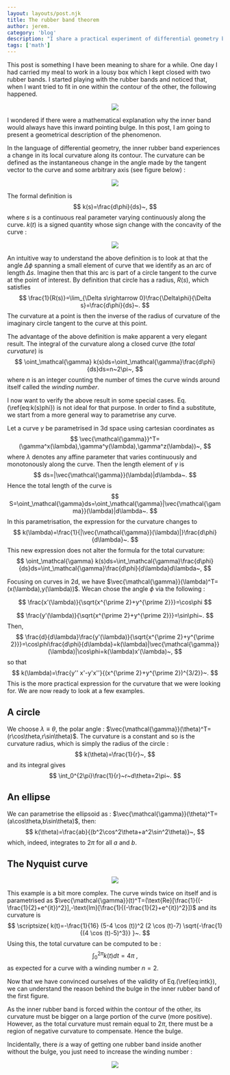 ```yaml
---
layout: layouts/post.njk
title: The rubber band theorem
author: jerem.
category: 'blog'
description: "I share a practical experiment of differential geometry by looking at two rubber bands on a table. This provides an opportunity to illustrate a theorem about the total curvature of closed curves."
tags: ['math']
---
```


This post is something I have been meaning to share for a while.
One day I had carried my meal to work in a lousy box which I kept closed with two rubber bands. I started playing with the rubber bands and noticed that, when I want tried to fit in one within the contour of the other, the following happened.

<p align="center">
   <img src="/images/rubbers1.jpg">
</p>

I wondered if there were a mathematical explanation why the inner band would always have this inward pointing bulge. In this post, I am going to present a geometrical description of the phenomenon.

In the language of differential geometry, the inner rubber band experiences a change in its local curvature along its contour. The curvature can be defined as the instantaneous change in the angle made by the tangent vector to the curve and some arbitrary axis (see figure below) :

<p align="center">
   <img src=/images/curvature-1.png>
</p>

The formal definition is
$$
k(s)=\frac{d\phi}{ds}~,
$$
where $s$ is a continuous real parameter varying continuously along the curve. $k(t)$ is a signed quantity whose sign change with the concavity of the curve :

<p align="center">
   <img src=/images/curvature.gif>
</p>

An intuitive way to understand the above definition is to look at that the angle $\Delta\phi$ spanning a small element of curve that we identify as an arc of length $\Delta s$. Imagine then that this arc is part of a circle tangent to the curve at the point of interest. By definition that circle has a radius, $R(s)$, which satisfies
$$
\frac{1}{R(s)}=\lim_{\Delta s\rightarrow 0}\frac{\Delta\phi}{\Delta s}=\frac{d\phi}{ds}~.
$$
The curvature at a point is then the inverse of the radius of curvature of the imaginary circle tangent to the curve at this point.

The advantage of the above definition is make apparent a very elegant result. The integral of the curvature along a closed curve (the *total curvature*) is
$$
\oint_\mathcal{\gamma} k(s)ds=\oint_\mathcal{\gamma}\frac{d\phi}{ds}ds=n~2\pi~,
$$
where $n$ is an integer counting the number of times the curve winds around itself called the *winding number*.

I now want to verify the above result in some special cases. Eq.(\ref{eq:k(s)phi}) is not ideal for that purpose. In order to find a substitute, we start from a more general way to parametrise any curve.

Let a curve $\gamma$ be parametrised in 3d space using cartesian coordinates as
$$
\vec{\mathcal{\gamma}}^T=(\gamma^x(\lambda),\gamma^y(\lambda),\gamma^z(\lambda))~,
$$
where $\lambda$ denotes any affine parameter that varies continuously and monotonously along the curve. Then the length element of $\gamma$ is
$$
ds=|\vec{\mathcal{\gamma}}(\lambda)|d\lambda~.
$$
Hence the total length of the curve is
$$
S=\oint_\mathcal{\gamma}ds=\oint_\mathcal{\gamma}|\vec{\mathcal{\gamma}}(\lambda)|d\lambda~.
$$
In this parametrisation, the expression for the curvature changes to
$$
k(\lambda)=\frac{1}{|\vec{\mathcal{\gamma}}(\lambda)|}\frac{d\phi}{d\lambda}~.
$$
This new expression does not alter the formula for the total curvature:
$$
\oint_\mathcal{\gamma} k(s)ds=\int_\mathcal{\gamma}\frac{d\phi}{ds}ds=\int_\mathcal{\gamma}\frac{d\phi}{d\lambda}d\lambda~,
$$

Focusing on curves in 2d, we have $\vec{\mathcal{\gamma}}(\lambda)^T=(x(\lambda),y(\lambda))$. Wecan chose the angle $\phi$ via the following :

$$
\frac{x'(\lambda)}{\sqrt{x^{\prime 2}+y^{\prime 2}}}=\cos\phi
$$

$$
\frac{y'(\lambda)}{\sqrt{x^{\prime 2}+y^{\prime 2}}}=\sin\phi~.
$$
Then,
$$
\frac{d}{d\lambda}\frac{y'(\lambda)}{\sqrt{x^{\prime 2}+y^{\prime 2}}}=\cos\phi\frac{d\phi}{d\lambda}=k(\lambda)|\vec{\mathcal{\gamma}}(\lambda)|\cos\phi=k(\lambda)x'(\lambda)~,
$$
so that
$$
k(\lambda)=\frac{y'' x'-y'x''}{(x^{\prime 2}+y^{\prime 2})^{3/2}}~.
$$
This is the more practical expression for the curvature that we were looking for. We are now ready to look at a few examples.

A circle
------
We choose $\lambda\equiv\theta$, the polar angle : $\vec{\mathcal{\gamma}}(\theta)^T=(r\cos\theta,r\sin\theta)$. The curvature is a constant and so is the curvature radius, which is simply the radius of the circle :
$$
k(\theta)=\frac{1}{r}~,
$$
and its integral gives
$$
\int_0^{2\pi}\frac{1}{r}~r~d\theta=2\pi~.
$$

An ellipse
------
We can parametrise the ellipsoid as : $\vec{\mathcal{\gamma}}(\theta)^T=(a\cos\theta,b\sin\theta)$, then:
$$
k(\theta)=\frac{ab}{(b^2\cos^2\theta+a^2\sin^2\theta)}~,
$$
which, indeed, integrates to $2\pi$ for all $a$ and $b$.

The Nyquist curve
------

<p align="center">
   <img src=/images/nyquist-1.png>
</p>

This example is a bit more complex. The curve winds twice on itself and is parametrised as $\vec{\mathcal{\gamma}}(t)^T=(\text{Re}[\frac{1}{(-\frac{1}{2}+e^{it})^2}],-\text{Im}[\frac{1}{(-\frac{1}{2}+e^{it})^2}])$ and its curvature is
$$
\scriptsize{
k(t)=-\frac{1}{16} (5-4 \cos (t))^2 (2 \cos (t)-7) \sqrt{-\frac{1}{(4 \cos
   (t)-5)^3}}
}~.
$$
Using this, the total curvature can be computed to be :
$$
\int_0^{2\pi}k(t)dt=4\pi~,
$$
as expected for a curve with a winding number $n=2$.

Now that we have convinced ourselves of the validity of Eq.(\ref{eq:intk}), we can understand the reason behind the bulge in the inner rubber band of the first figure.

As the inner rubber band is forced within the contour of the other, its curvature must be bigger on a large portion of the curve (more positive). However, as the total curvature must remain equal to $2\pi$, there must be a region of negative curvature to compensate. Hence the bulge.

Incidentally, there *is* a way of getting one rubber band inside another without the bulge, you just need to increase the winding number :

<p align="center">
   <img src=/images/rubbers2.jpg>
</p>
